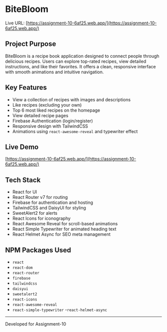 # BiteBloom

Live URL: [https://assignment-10-6af25.web.app/](https://assignment-10-6af25.web.app/)

## Project Purpose

BiteBloom is a recipe book application designed to connect people through delicious recipes. Users can explore top-rated recipes, view detailed instructions, and like their favorites. It offers a clean, responsive interface with smooth animations and intuitive navigation.

## Key Features

- View a collection of recipes with images and descriptions
- Like recipes (excluding your own)
- Top 6 most liked recipes on the homepage
- View detailed recipe pages
- Firebase Authentication (login/register)
- Responsive design with TailwindCSS
- Animations using `react-awesome-reveal` and typewriter effect

## Live Demo

[https://assignment-10-6af25.web.app/](https://assignment-10-6af25.web.app/)

## Tech Stack

- React for UI
- React Router v7 for routing
- Firebase for authentication and hosting
- TailwindCSS and DaisyUI for styling
- SweetAlert2 for alerts
- React Icons for iconography
- React Awesome Reveal for scroll-based animations
- React Simple Typewriter for animated heading text
- React Helmet Async for SEO meta management

## NPM Packages Used

- `react`
- `react-dom`
- `react-router`
- `firebase`
- `tailwindcss`
- `daisyui`
- `sweetalert2`
- `react-icons`
- `react-awesome-reveal`
- `react-simple-typewriter`
-`react-helmet-async`

---

Developed for Assignment-10
